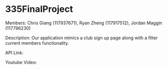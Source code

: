 ﻿# 335FinalProject

Members: Chris Giang (117937671), Ryan Zheng (117917512), Jordan Maggin (117796230)

Description: Our application mimics a club sign up page along with a filter current members functionality.

API Link:

Youtube Video:
